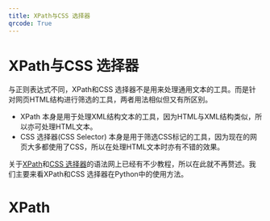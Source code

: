 ```yaml
---
title: XPath与CSS 选择器
qrcode: True
---
```


# XPath与CSS 选择器
与正则表达式不同，XPath和CSS 选择器不是用来处理通用文本的工具。而是针对网页HTML结构进行筛选的工具，两者用法相似但又有所区别。
* XPath 本身是用于处理XML结构文本的工具，因为HTML与XML结构类似，所以亦可处理HTML文本。
* CSS 选择器(CSS Selector) 本身是用于筛选CSS标记的工具，因为现在的网页大多都使用了CSS，所以在处理HTML文本时亦有不错的效果。

关于[XPath](http://www.w3school.com.cn/xpath/xpath_intro.asp)和[CSS 选择器](http://www.w3school.com.cn/cssref/css_selectors.asp)的语法网上已经有不少教程，所以在此就不再赘述。我们主要来看XPath和CSS 选择器在Python中的使用方法。

# XPath
